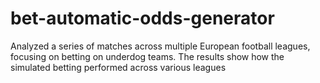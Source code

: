 # bet-automatic-odds-generator
Analyzed a series of matches across multiple European football leagues, focusing on betting on underdog teams. The results show how the simulated betting performed across various leagues
